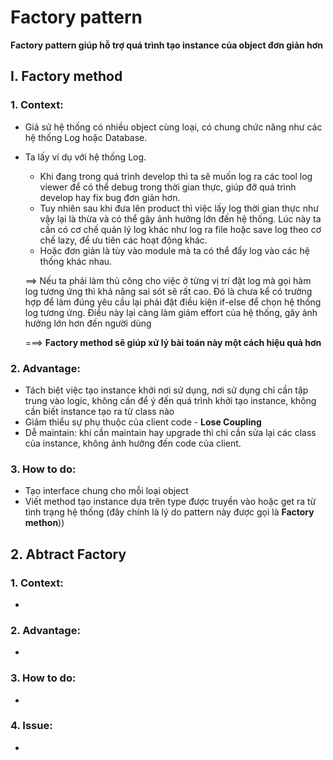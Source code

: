 # Factory pattern

__Factory pattern giúp hỗ trợ quá trình tạo instance của object đơn giản hơn__

## I. Factory method

### 1. Context:
- Giả sử hệ thống có nhiều object cùng loại, có chung chức năng như các hệ thống Log hoặc Database.
- Ta lấy ví dụ với hệ thống Log.
  - Khi đang trong quá trình develop thì ta sẽ muốn log ra các tool log viewer để có thể debug trong thời gian thực, giúp đỡ quá trình develop hay fix bug đơn giản hơn.
  - Tuy nhiên sau khi đưa lên product thì việc lấy log thời gian thực như vậy lại là thừa và có thể gây ảnh hưởng lớn đến hệ thống. Lúc này ta cần có cơ chế quản lý log khác như log ra file hoặc save log theo cơ chế lazy, để ưu tiên các hoạt động khác.
  - Hoặc đơn giản là tùy vào module mà ta có thể đẩy log vào các hệ thống khác nhau.

  ==> Nếu ta phải làm thủ công cho việc ở từng vị trí đặt log mà gọi hàm log tương ứng thì khả năng sai sót sẽ rất cao. Đó là chưa kể có trường hợp để làm đúng yêu cầu lại phải đặt điều kiện if-else để chọn hệ thống log tương ứng. Điều này lại càng làm giảm effort của hệ thống, gây ảnh hưởng lớn hơn đến người dùng

  ===> __Factory method sẽ giúp xử lý bài toán này một cách hiệu quả hơn__

### 2. Advantage:
- Tách biệt việc tạo instance khởi nơi sử dụng, nơi sử dụng chỉ cần tập trung vào logic, không cần để ý đến quá trình khởi tạo instance, không cần biết instance tạo ra từ class nào
- Giảm thiểu sự phụ thuộc của client code - __Lose Coupling__
- Dễ maintain: khi cần maintain hay upgrade thì chỉ cần sửa lại các class của instance, không ảnh hưởng đến code của client.
### 3. How to do:
- Tạo interface chung cho mỗi loại object
- Viết method tạo instance dựa trên type được truyền vào hoặc get ra từ tình trạng hệ thống (đây chính là lý do pattern này được gọi là __Factory methon__))


## 2. Abtract Factory

### 1. Context:
- 

### 2. Advantage:
- 
### 3. How to do:
- 

### 4. Issue:
- 